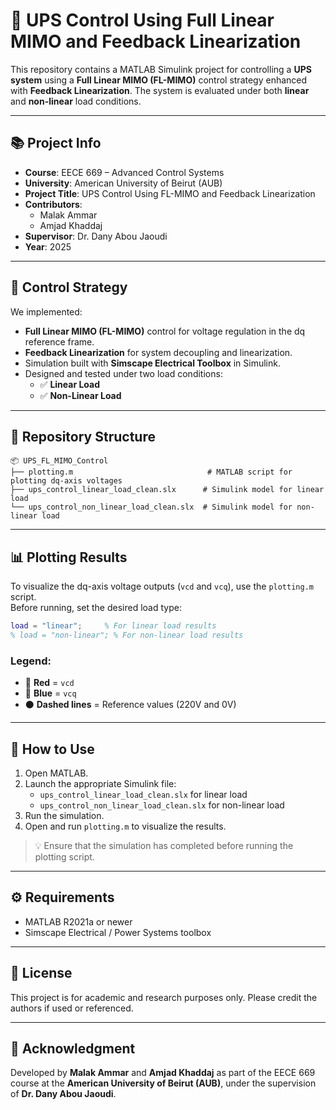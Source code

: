 # 🔌 UPS Control Using Full Linear MIMO and Feedback Linearization

This repository contains a MATLAB Simulink project for controlling a **UPS system** using a **Full Linear MIMO (FL-MIMO)** control strategy enhanced with **Feedback Linearization**. The system is evaluated under both **linear** and **non-linear** load conditions.

---

## 📚 Project Info

- **Course**: EECE 669 – Advanced Control Systems  
- **University**: American University of Beirut (AUB)  
- **Project Title**: UPS Control Using FL-MIMO and Feedback Linearization  
- **Contributors**:  
  - Malak Ammar  
  - Amjad Khaddaj  
- **Supervisor**: Dr. Dany Abou Jaoudi  
- **Year**: 2025

---

## 🧠 Control Strategy

We implemented:
- **Full Linear MIMO (FL-MIMO)** control for voltage regulation in the dq reference frame.
- **Feedback Linearization** for system decoupling and linearization.
- Simulation built with **Simscape Electrical Toolbox** in Simulink.
- Designed and tested under two load conditions:
  - ✅ **Linear Load**  
  - ✅ **Non-Linear Load**  

---

## 📁 Repository Structure

```
📦 UPS_FL_MIMO_Control
├── plotting.m                              # MATLAB script for plotting dq-axis voltages
├── ups_control_linear_load_clean.slx      # Simulink model for linear load
└── ups_control_non_linear_load_clean.slx  # Simulink model for non-linear load
```

---

## 📊 Plotting Results

To visualize the dq-axis voltage outputs (`vcd` and `vcq`), use the `plotting.m` script.  
Before running, set the desired load type:

```matlab
load = "linear";     % For linear load results
% load = "non-linear"; % For non-linear load results
```

### Legend:
- 🔴 **Red** = `vcd`  
- 🔵 **Blue** = `vcq`  
- ⚫ **Dashed lines** = Reference values (220V and 0V)

---

## 🚀 How to Use

1. Open MATLAB.
2. Launch the appropriate Simulink file:
   - `ups_control_linear_load_clean.slx` for linear load
   - `ups_control_non_linear_load_clean.slx` for non-linear load
3. Run the simulation.
4. Open and run `plotting.m` to visualize the results.

> 💡 Ensure that the simulation has completed before running the plotting script.

---

## ⚙️ Requirements

- MATLAB R2021a or newer
- Simscape Electrical / Power Systems toolbox

---

## 🧾 License

This project is for academic and research purposes only. Please credit the authors if used or referenced.

---

## 🙏 Acknowledgment

Developed by **Malak Ammar** and **Amjad Khaddaj** as part of the EECE 669 course at the **American University of Beirut (AUB)**, under the supervision of **Dr. Dany Abou Jaoudi**.
